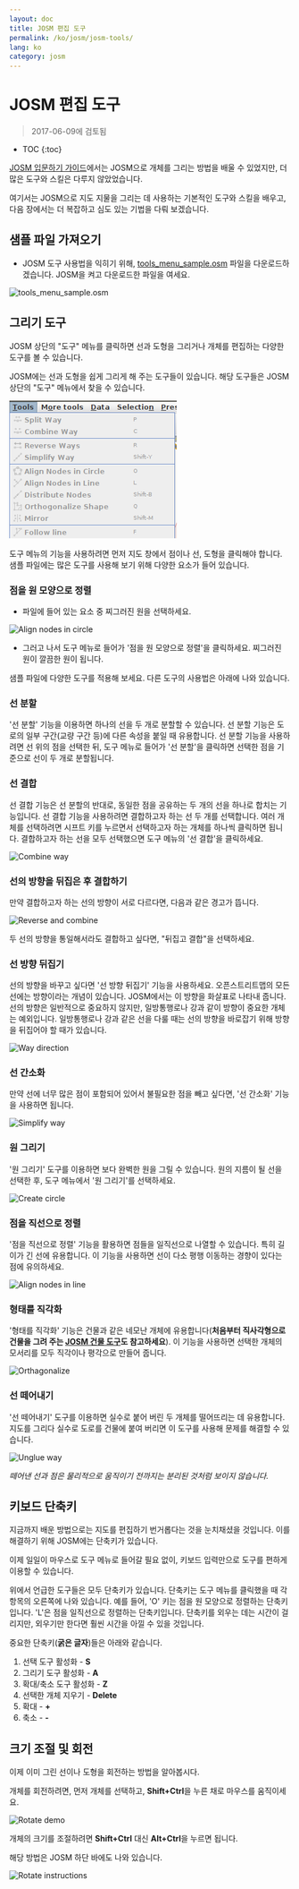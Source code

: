 ```yaml
---
layout: doc
title: JOSM 편집 도구
permalink: /ko/josm/josm-tools/
lang: ko
category: josm
---
```


JOSM 편집 도구
==================

> 2017-06-09에 검토됨  

- TOC
{:toc}

[JOSM 입문하기 가이드](/ko/josm/start-josm/)에서는 JOSM으로 개체를 그리는 방법을 배울 수 있었지만, 더 많은 도구와 스킬은 다루지 않았었습니다.

여기서는 JOSM으로 지도 지물을 그리는 데 사용하는 기본적인 도구와 스킬을 배우고, 다음 장에서는 더 복잡하고 심도 있는 기법을 다뤄 보겠습니다.

샘플 파일 가져오기
-------------------

- JOSM 도구 사용법을 익히기 위해, [tools_menu_sample.osm](/files/tools_menu_sample.osm) 파일을 다운로드하겠습니다. JOSM을 켜고 다운로드한 파일을 여세요.

![tools_menu_sample.osm][]

그리기 도구
-------------

JOSM 상단의 "도구" 메뉴를 클릭하면 선과 도형을 그리거나 개체를 편집하는 다양한 도구를 볼 수 있습니다.

JOSM에는 선과 도형을 쉽게 그리게 해 주는 도구들이 있습니다. 해당 도구들은 JOSM 상단의 "도구" 메뉴에서 찾을 수 있습니다.

![Tools menu][]

도구 메뉴의 기능을 사용하려면 먼저 지도 창에서 점이나 선, 도형을 클릭해야 합니다. 샘플 파일에는 많은 도구를 사용해 보기 위해 다양한 요소가 들어 있습니다.

### 점을 원 모양으로 정렬  

- 파일에 들어 있는 요소 중 찌그러진 원을 선택하세요.

![Align nodes in circle][]

- 그러고 나서 도구 메뉴로 들어가 '점을 원 모양으로 정렬'을 클릭하세요. 찌그러진 원이 깔끔한 원이 됩니다.

샘플 파일에 다양한 도구를 적용해 보세요. 다른 도구의 사용법은 아래에 나와 있습니다.

### 선 분할  

'선 분할' 기능을 이용하면 하나의 선을 두 개로 분할할 수 있습니다. 선 분할 기능은 도로의 일부 구간(교량 구간 등)에 다른 속성을 붙일 때 유용합니다. 선 분할 기능을 사용하려면 선 위의 점을 선택한 뒤, 도구 메뉴로 들어가 '선 분할'을 클릭하면 선택한 점을 기준으로 선이 두 개로 분할됩니다.


### 선 결합

선 결합 기능은 선 분할의 반대로, 동일한 점을 공유하는 두 개의 선을 하나로 합치는 기능입니다. 선 결합 기능을 사용하려면 결합하고자 하는 선 두 개를 선택합니다. 여러 개체를 선택하려면 시프트 키를 누르면서 선택하고자 하는 개체를 하나씩 클릭하면 됩니다. 결합하고자 하는 선을 모두 선택했으면 도구 메뉴의 '선 결합'을 클릭하세요.

![Combine way][]


### 선의 방향을 뒤집은 후 결합하기  

만약 결합하고자 하는 선의 방향이 서로 다르다면, 다음과 같은 경고가 뜹니다.

![Reverse and combine][]

두 선의 방향을 통일해서라도 결합하고 싶다면, "뒤집고 결합"을 선택하세요.


### 선 방향 뒤집기

선의 방향을 바꾸고 싶다면 '선 방향 뒤집기' 기능을 사용하세요. 오픈스트리트맵의 모든 선에는 방향이라는 개념이 있습니다. JOSM에서는 이 방향을 화살표로 나타내 줍니다. 선의 방향은 일반적으로 중요하지 않지만, 일방통행로나 강과 같이 방향이 중요한 개체는 예외입니다. 일방통행로나 강과 같은 선을 다룰 때는 선의 방향을 바로잡기 위해 방향을 뒤집어야 할 때가 있습니다.

![Way direction][]

### 선 간소화

만약 선에 너무 많은 점이 포함되어 있어서 불필요한 점을 빼고 싶다면, '선 간소화' 기능을 사용하면 됩니다.

![Simplify way][]


### 원 그리기

'원 그리기' 도구를 이용하면 보다 완벽한 원을 그릴 수 있습니다. 원의 지름이 될 선을 선택한 후, 도구 메뉴에서 '원 그리기'를 선택하세요.

![Create circle][]


### 점을 직선으로 정렬

'점을 직선으로 정렬' 기능을 활용하면 점들을 일직선으로 나열할 수 있습니다. 특히 길이가 긴 선에 유용합니다. 이 기능을 사용하면 선이 다소 평행 이동하는 경향이 있다는 점에 유의하세요.

![Align nodes in line][]

### 형태를 직각화

'형태를 직각화' 기능은 건물과 같은 네모난 개체에 유용합니다(**처음부터 직사각형으로 건물을 그려 주는 [JOSM 건물 도구](/ko/josm/josm-more-plugins/)도 참고하세요**). 이 기능을 사용하면 선택한 개체의 모서리를 모두 직각이나 평각으로 만들어 줍니다.

![Orthagonalize][]


### 선 떼어내기

'선 떼어내기' 도구를 이용하면 실수로 붙어 버린 두 개체를 떨어뜨리는 데 유용합니다. 지도를 그리다 실수로 도로를 건물에 붙여 버리면 이 도구를 사용해 문제를 해결할 수 있습니다.

![Unglue way][]

*떼어낸 선과 점은 물리적으로 움직이기 전까지는 분리된 것처럼 보이지 않습니다.*

키보드 단축키
------------------

지금까지 배운 방법으로는 지도를 편집하기 번거롭다는 것을 눈치채셨을 것입니다. 이를 해결하기 위해 JOSM에는 단축키가 있습니다.

이제 일일이 마우스로 도구 메뉴로 들어갈 필요 없이, 키보드 입력만으로 도구를 편하게 이용할 수 있습니다.

위에서 언급한 도구들은 모두 단축키가 있습니다. 단축키는 도구 메뉴를 클릭했을 때 각 항목의 오른쪽에 나와 있습니다. 예를 들어, 'O' 키는
점을 원 모양으로 정렬하는 단축키입니다. 'L'은 점을 일직선으로 정렬하는 단축키입니다. 단축키를 외우는 데는 시간이 걸리지만, 외우기만 한다면
훨씬 시간을 아낄 수 있을 것입니다.

중요한 단축키(**굵은 글자**)들은 아래와 같습니다.

1.  선택 도구 활성화 - **S**
2.  그리기 도구 활성화 - **A**
3.  확대/축소 도구 활성화 - **Z**
4.  선택한 개체 지우기 - **Delete**
5.  확대 - **+**
6.  축소 - **-**


크기 조절 및 회전
----------------

이제 이미 그린 선이나 도형을 회전하는 방법을 알아봅시다.

개체를 회전하려면, 먼저 개체를 선택하고, **Shift+Ctrl**을 누른 채로 마우스를 움직이세요.

![Rotate demo][]

개체의 크기를 조절하려면 **Shift+Ctrl** 대신 **Alt+Ctrl**을 누르면 됩니다.

해당 방법은 JOSM 하단 바에도 나와 있습니다.

![Rotate instructions][]




[tools_menu_sample.osm]: /images/josm/tools-menu-sample-file.png
[Tools menu]: /images/josm/tools-menu.png
[Align nodes in circle]: /images/josm/align-nodes-in-circle.png
[Combine way]: /images/josm/combine-way.png
[Reverse and combine]: /images/josm/reverse-and-combine.png
[Way direction]: /images/josm/way-direction.png
[Simplify way]: /images/josm/simplify-way.png
[Create circle]: /images/josm/create-circle.png
[Align nodes in line]: /images/josm/align-nodes-in-line.png
[Orthagonalize]: /images/josm/orthagonalize.png
[Unglue way]: /images/josm/unglue-way.png
[Keyboard S]: /images/josm/keyboard-s.png
[Keyboard A]: /images/josm/keyboard-a.png
[Keyboard Z]: /images/josm/keyboard-z.png
[Keyboard Del]: /images/josm/keyboard-del.png
[Keyboard plus]: /images/josm/keyboard-plus.png
[Keyboard minus]: /images/josm/keyboard-minus.png
[Rotate demo]: /images/josm/rotate-demo.png
[Rotate instructions]: /images/josm/rotate-instructions.png